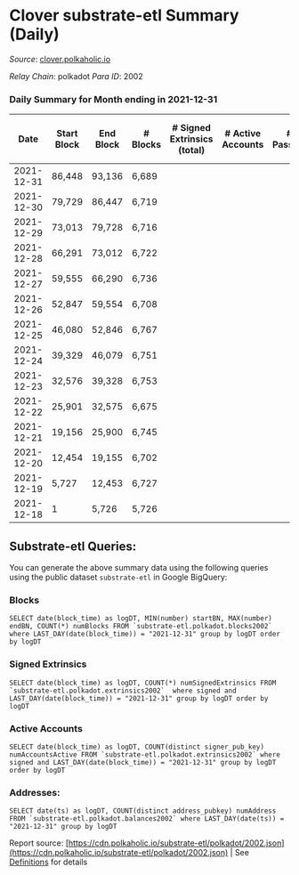 # Clover substrate-etl Summary (Daily)

_Source_: [clover.polkaholic.io](https://clover.polkaholic.io)

*Relay Chain*: polkadot
*Para ID*: 2002



### Daily Summary for Month ending in 2021-12-31


| Date | Start Block | End Block | # Blocks | # Signed Extrinsics (total) | # Active Accounts | # Passive | # New | # Addresses with Balances | # Events | # Transfers | # XCM Transfers In | # XCM Transfers Out |
| ---- | ----------- | --------- | -------- | --------------------------- | ----------------- | --------- | ----- | ------------------------- | -------- | ----------- | ------------------ | ------------------- |
| 2021-12-31 | 86,448 | 93,136 | 6,689  |  |  |  |  | 7 | 13,379 |   |   |   |
| 2021-12-30 | 79,729 | 86,447 | 6,719  |  |  |  |  | 7 | 13,444 |   |   |   |
| 2021-12-29 | 73,013 | 79,728 | 6,716  |  |  |  |  | 7 | 13,434 |   |   |   |
| 2021-12-28 | 66,291 | 73,012 | 6,722  |  |  |  |  | 7 | 13,449 |   |   |   |
| 2021-12-27 | 59,555 | 66,290 | 6,736  |  |  |  |  | 7 | 13,474 |   |   |   |
| 2021-12-26 | 52,847 | 59,554 | 6,708  |  |  |  |  | 7 | 13,421 |   |   |   |
| 2021-12-25 | 46,080 | 52,846 | 6,767  |  |  |  |  | 7 | 13,536 |   |   |   |
| 2021-12-24 | 39,329 | 46,079 | 6,751  |  |  |  |  | 7 | 13,508 |   |   |   |
| 2021-12-23 | 32,576 | 39,328 | 6,753  |  |  |  |  | 7 | 13,507 |   |   |   |
| 2021-12-22 | 25,901 | 32,575 | 6,675  |  |  |  |  | 7 | 13,355 |   |   |   |
| 2021-12-21 | 19,156 | 25,900 | 6,745  |  |  |  |  | 7 | 13,492 |   |   |   |
| 2021-12-20 | 12,454 | 19,155 | 6,702  |  |  |  |  | 7 | 13,409 |   |   |   |
| 2021-12-19 | 5,727 | 12,453 | 6,727  |  |  |  |  | 7 | 13,456 |   |   |   |
| 2021-12-18 | 1 | 5,726 | 5,726  |  |  |  |  | 7 | 11,453 |   |   |   |

## Substrate-etl Queries:
You can generate the above summary data using the following queries using the public dataset `substrate-etl` in Google BigQuery:


### Blocks
```
SELECT date(block_time) as logDT, MIN(number) startBN, MAX(number) endBN, COUNT(*) numBlocks FROM `substrate-etl.polkadot.blocks2002`  where LAST_DAY(date(block_time)) = "2021-12-31" group by logDT order by logDT
```


### Signed Extrinsics
```
SELECT date(block_time) as logDT, COUNT(*) numSignedExtrinsics FROM `substrate-etl.polkadot.extrinsics2002`  where signed and LAST_DAY(date(block_time)) = "2021-12-31" group by logDT order by logDT
```


### Active Accounts
```
SELECT date(block_time) as logDT, COUNT(distinct signer_pub_key) numAccountsActive FROM `substrate-etl.polkadot.extrinsics2002` where signed and LAST_DAY(date(block_time)) = "2021-12-31" group by logDT order by logDT
```


### Addresses:
```
SELECT date(ts) as logDT, COUNT(distinct address_pubkey) numAddress FROM `substrate-etl.polkadot.balances2002` where LAST_DAY(date(ts)) = "2021-12-31" group by logDT
```



Report source: [https://cdn.polkaholic.io/substrate-etl/polkadot/2002.json](https://cdn.polkaholic.io/substrate-etl/polkadot/2002.json) | See [Definitions](/DEFINITIONS.md) for details
